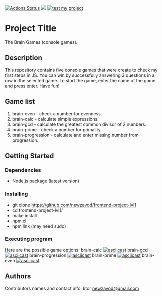[![Actions Status](https://github.com/newzavod/frontend-project-lvl1/workflows/hexlet-check/badge.svg)](https://github.com/newzavod/frontend-project-lvl1/actions)
<a href="https://codeclimate.com/github/codeclimate/codeclimate/maintainability"><img src="https://api.codeclimate.com/v1/badges/a99a88d28ad37a79dbf6/maintainability" /></a>
[![test my project](https://github.com/newzavod/frontend-project-lvl1/actions/workflows/nodejs.yml/badge.svg)](https://github.com/newzavod/frontend-project-lvl1/actions/workflows/nodejs.yml)

# Project Title

The Brain Games (console games).
## Description

This repository contains five console games that were create to check my first steps in JS. You can win by successfully answering 3 questions in a row in the selected game.
To start the game, enter the name of the game and press enter.
Have fun!

## Game list

1. brain-even - check a number for evenness.
2. brain-calc - calculate simple expressions.
3. brain-gcd - calculate the greatest common divisor of 2 numbers.
4. brain-prime - check a number for primality.
5. brain-progression - calculate and enter missing number from progression.

## Getting Started

### Dependencies

* Node.js package (latest version)

### Installing

* git clone https://github.com/newzavod/frontend-project-lvl1
* cd frontend-project-lvl1/
* make install
* npm ci
* npm link (may need sudo)

### Executing program

Here are the possible game options:
brain-calc
[![asciicast](https://asciinema.org/a/uGUcH9ec9zay2ZHAErbh2Zt4M.svg)](https://asciinema.org/a/uGUcH9ec9zay2ZHAErbh2Zt4M)
brain-gcd
[![asciicast](https://asciinema.org/a/C7CmszGGqxvOss3nhRsovmt9c.svg)](https://asciinema.org/a/C7CmszGGqxvOss3nhRsovmt9c)
brain-progression
[![asciicast](https://asciinema.org/a/t6EoJNmKrqxkZJWslgztE87rK.svg)](https://asciinema.org/a/t6EoJNmKrqxkZJWslgztE87rK)
brain-prime
[![asciicast](https://asciinema.org/a/tsrRT5lCFIJFY4LOQFHRj8bfL.svg)](https://asciinema.org/a/tsrRT5lCFIJFY4LOQFHRj8bfL)
brain-even
[![asciicast](https://asciinema.org/a/oo1EpLoFbMgmOgGnWMG40N9jI.svg)](https://asciinema.org/a/oo1EpLoFbMgmOgGnWMG40N9jI)



## Authors

Contributors names and contact info: 
ktor
newzavod@gmail.com
